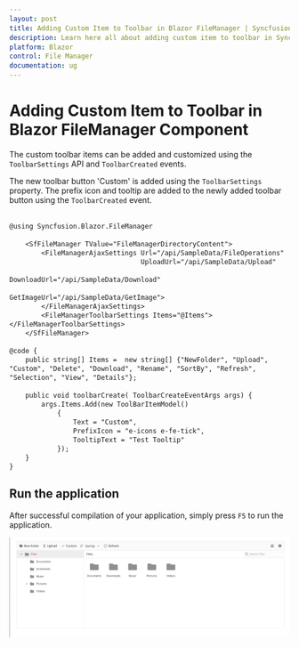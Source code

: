 ```yaml
---
layout: post
title: Adding Custom Item to Toolbar in Blazor FileManager | Syncfusion
description: Learn here all about adding custom item to toolbar in Syncfusion Blazor FileManager component and more.
platform: Blazor
control: File Manager
documentation: ug
---
```


# Adding Custom Item to Toolbar in Blazor FileManager Component

The custom toolbar items can be added and customized using the `ToolbarSettings` API and `ToolbarCreated` events.

The new toolbar button 'Custom' is added using the `ToolbarSettings` property. The prefix icon and tooltip are added to the newly added toolbar button using the `ToolbarCreated` event.

```cshtml

@using Syncfusion.Blazor.FileManager

    <SfFileManager TValue="FileManagerDirectoryContent">
        <FileManagerAjaxSettings Url="/api/SampleData/FileOperations"
                                 UploadUrl="/api/SampleData/Upload"
                                 DownloadUrl="/api/SampleData/Download"
                                 GetImageUrl="/api/SampleData/GetImage">
        </FileManagerAjaxSettings>
        <FileManagerToolbarSettings Items="@Items"></FileManagerToolbarSettings>
    </SfFileManager>

@code {
    public string[] Items =  new string[] {"NewFolder", "Upload", "Custom", "Delete", "Download", "Rename", "SortBy", "Refresh", "Selection", "View", "Details"};

    public void toolbarCreate( ToolbarCreateEventArgs args) {
        args.Items.Add(new ToolBarItemModel()
            {
                Text = "Custom",
                PrefixIcon = "e-icons e-fe-tick",
                TooltipText = "Test Tooltip"
            });
    }
}

```

## Run the application

After successful compilation of your application, simply press `F5` to run the application.



![Blazor FileManger displays Custom Item in Toolbar](../images/blazor-filemanager-custom-item-in-toolbar.png)